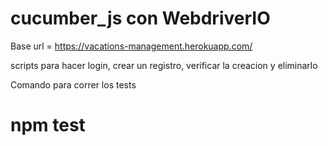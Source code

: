 # cucumber_js con WebdriverIO

Base url = https://vacations-management.herokuapp.com/

scripts para hacer login, crear un registro, verificar la creacion y eliminarlo 

Comando para correr los tests 

# npm test

